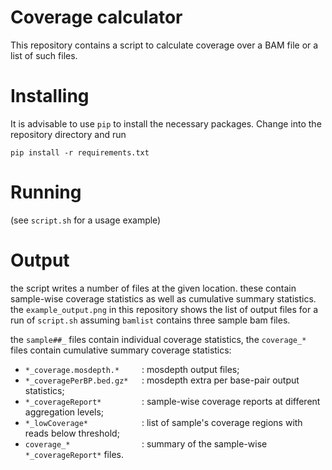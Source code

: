 Coverage calculator
===================

This repository contains a script to calculate coverage over a BAM file or a list of such files.


# Installing

It is advisable to use `pip` to install the necessary packages. Change into the repository
directory and run

`pip install -r requirements.txt`


# Running

(see `script.sh` for a usage example)


# Output

the script writes a number of files at the given location. these contain sample-wise coverage
statistics as well as cumulative summary statistics. the `example_output.png` in this repository
shows the list of output files for a run of `script.sh` assuming `bamlist` contains three sample
bam files.

the `sample##_` files contain individual coverage statistics, the `coverage_*` files contain
cumulative summary coverage statistics:

- `*_coverage.mosdepth.*     `:
mosdepth output files;
- `*_coveragePerBP.bed.gz*   `:
mosdepth extra per base-pair output statistics;
- `*_coverageReport*         `:
sample-wise coverage reports at different aggregation levels;
- `*_lowCoverage*            `:
list of sample's coverage regions with reads below threshold;
- `coverage_*                `:
summary of the sample-wise `*_coverageReport*` files.


